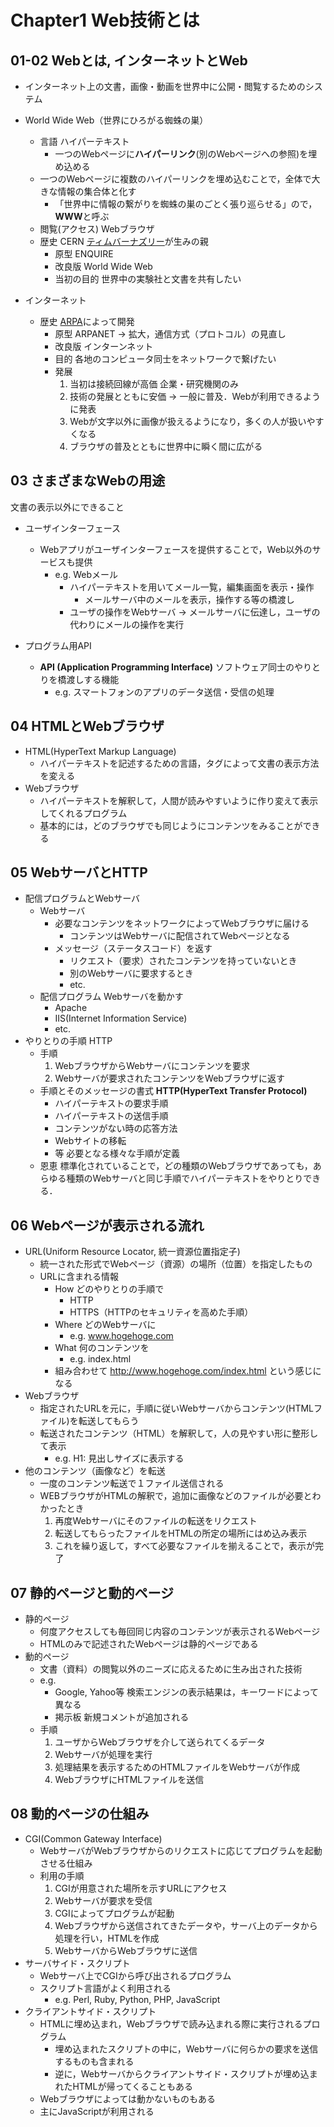 # Chapter1 Web技術とは

## 01-02 Webとは, インターネットとWeb

- インターネット上の文書，画像・動画を世界中に公開・閲覧するためのシステム
- World Wide Web（世界にひろがる蜘蛛の巣）
    - 言語 ハイパーテキスト
        - 一つのWebページに**ハイパーリンク**(別のWebページへの参照)を埋め込める
    - 一つのWebページに複数のハイパーリンクを埋め込むことで，全体で大きな情報の集合体と化す
        - 「世界中に情報の繋がりを蜘蛛の巣のごとく張り巡らせる」ので，**WWW**と呼ぶ
    - 閲覧(アクセス) Webブラウザ
    - 歴史 CERN [ティムバーナズリー](https://ja.wikipedia.org/wiki/%E3%83%86%E3%82%A3%E3%83%A0%E3%83%BB%E3%83%90%E3%83%BC%E3%83%8A%E3%83%BC%E3%82%BA%EF%BC%9D%E3%83%AA%E3%83%BC)が生みの親
        - 原型 ENQUIRE
        - 改良版 World Wide Web
        - 当初の目的 世界中の実験社と文書を共有したい

-  インターネット
    - 歴史 [ARPA](https://ja.wikipedia.org/wiki/%E5%9B%BD%E9%98%B2%E9%AB%98%E7%AD%89%E7%A0%94%E7%A9%B6%E8%A8%88%E7%94%BB%E5%B1%80)によって開発
        - 原型 ARPANET -> 拡大，通信方式（プロトコル）の見直し
        - 改良版 インターンネット
        - 目的 各地のコンピュータ同士をネットワークで繋げたい
        - 発展
            1. 当初は接続回線が高価 企業・研究機関のみ 
            2. 技術の発展とともに安価 -> 一般に普及．Webが利用できるように発表
            3. Webが文字以外に画像が扱えるようになり，多くの人が扱いやすくなる
            4. ブラウザの普及とともに世界中に瞬く間に広がる

## 03 さまざまなWebの用途

文書の表示以外にできること

- ユーザインターフェース
    - Webアプリがユーザインターフェースを提供することで，Web以外のサービスも提供
        - e.g. Webメール
            - ハイパーテキストを用いてメール一覧，編集画面を表示・操作
                - メールサーバ中のメールを表示，操作する等の橋渡し
            - ユーザの操作をWebサーバ -> メールサーバに伝達し，ユーザの代わりにメールの操作を実行

- プログラム用API
    - **API (Application Programming Interface)** ソフトウェア同士のやりとりを橋渡しする機能
        - e.g. スマートフォンのアプリのデータ送信・受信の処理

## 04 HTMLとWebブラウザ

- HTML(HyperText Markup Language)
    - ハイパーテキストを記述するための言語，タグによって文書の表示方法を変える
- Webブラウザ
    - ハイパーテキストを解釈して，人間が読みやすいように作り変えて表示してくれるプログラム
    - 基本的には，どのブラウザでも同じようにコンテンツをみることができる

## 05 WebサーバとHTTP

- 配信プログラムとWebサーバ
    - Webサーバ 
        - 必要なコンテンツをネットワークによってWebブラウザに届ける
            - コンテンツはWebサーバに配信されてWebページとなる
        - メッセージ（ステータスコード）を返す
            - リクエスト（要求）されたコンテンツを持っていないとき
            - 別のWebサーバに要求するとき
            - etc.
    - 配信プログラム Webサーバを動かす
        - Apache
        - IIS(Internet Information Service)
        - etc.
- やりとりの手順 HTTP
    - 手順
        1. WebブラウザからWebサーバにコンテンツを要求
        2. Webサーバが要求されたコンテンツをWebブラウザに返す
    - 手順とそのメッセージの書式 **HTTP(HyperText Transfer Protocol)**
        - ハイパーテキストの要求手順
        - ハイパーテキストの送信手順
        - コンテンツがない時の応答方法
        - Webサイトの移転
        - 等 必要となる様々な手順が定義
    - 恩恵 標準化されていることで，どの種類のWebブラウザであっても，あらゆる種類のWebサーバと同じ手順でハイパーテキストをやりとりできる．

## 06 Webページが表示される流れ

- URL(Uniform Resource Locator, 統一資源位置指定子)
    - 統一された形式でWebページ（資源）の場所（位置）を指定したもの
    - URLに含まれる情報
        - How どのやりとりの手順で
            - HTTP
            - HTTPS（HTTPのセキュリティを高めた手順）
        - Where どのWebサーバに
            - e.g. www.hogehoge.com 
        - What 何のコンテンツを
            - e.g. index.html
        - 組み合わせて http://www.hogehoge.com/index.html という感じになる
- Webブラウザ 
    - 指定されたURLを元に，手順に従いWebサーバからコンテンツ(HTMLファイル)を転送してもらう
    - 転送されたコンテンツ（HTML）を解釈して，人の見やすい形に整形して表示
        - e.g. H1: 見出しサイズに表示する
- 他のコンテンツ（画像など）を転送
    - 一度のコンテンツ転送で１ファイル送信される
    - WEBブラウザがHTMLの解釈で，追加に画像などのファイルが必要とわかったとき
        1. 再度Webサーバにそのファイルの転送をリクエスト
        2. 転送してもらったファイルをHTMLの所定の場所にはめ込み表示
        3. これを繰り返して，すべて必要なファイルを揃えることで，表示が完了

## 07 静的ページと動的ページ

- 静的ページ
    - 何度アクセスしても毎回同じ内容のコンテンツが表示されるWebページ
    - HTMLのみで記述されたWebページは静的ページである
- 動的ページ
    - 文書（資料）の閲覧以外のニーズに応えるために生み出された技術
    - e.g.
        - Google, Yahoo等 検索エンジンの表示結果は，キーワードによって異なる
        - 掲示板 新規コメントが追加される
    - 手順
        1. ユーザからWebブラウザを介して送られてくるデータ
        2. Webサーバが処理を実行
        3. 処理結果を表示するためのHTMLファイルをWebサーバが作成
        4. WebブラウザにHTMLファイルを送信

## 08 動的ページの仕組み

- CGI(Common Gateway Interface)
    - WebサーバがWebブラウザからのリクエストに応じてプログラムを起動させる仕組み
    - 利用の手順
        1. CGIが用意された場所を示すURLにアクセス
        2. Webサーバが要求を受信
        3. CGIによってプログラムが起動
        4. Webブラウザから送信されてきたデータや，サーバ上のデータから処理を行い，HTMLを作成
        5. WebサーバからWebブラウザに送信
- サーバサイド・スクリプト
    - Webサーバ上でCGIから呼び出されるプログラム
    - スクリプト言語がよく利用される
        - e.g. Perl, Ruby, Python, PHP, JavaScript
- クライアントサイド・スクリプト
    - HTMLに埋め込まれ，Webブラウザで読み込まれる際に実行されるプログラム
        - 埋め込まれたスクリプトの中に，Webサーバに何らかの要求を送信するものも含まれる
        - 逆に，Webサーバからクライアントサイド・スクリプトが埋め込まれたHTMLが帰ってくることもある
    - Webブラウザによっては動かないものもある
    - 主にJavaScriptが利用される
